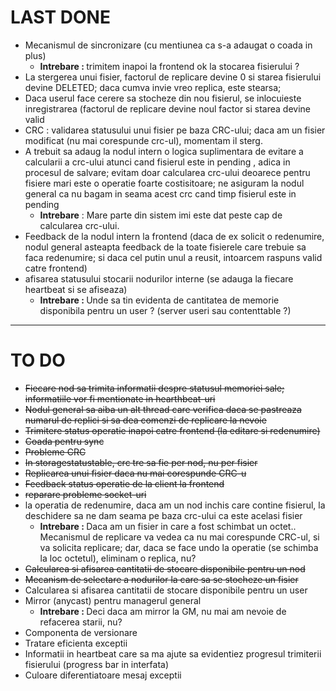 # LAST DONE
- Mecanismul de sincronizare (cu mentiunea ca s-a adaugat o coada in plus)
    - <b>Intrebare : </b> trimitem inapoi la frontend ok la stocarea fisierului ?
- La stergerea unui fisier, factorul de replicare devine 0 si starea fisierului devine DELETED; daca cumva invie vreo replica, este stearsa; 
- Daca userul face cerere sa stocheze din nou fisierul, se inlocuieste inregistrarea (factorul de replicare devine noul factor si starea devine valid
- CRC : validarea statusului unui fisier pe baza CRC-ului; daca am un fisier modificat (nu mai corespunde crc-ul), momentam il sterg.
- A trebuit sa adaug la nodul intern o logica suplimentara de evitare a calcularii a crc-ului atunci cand fisierul este
in pending , adica in procesul de salvare; evitam doar calcularea crc-ului deoarece pentru fisiere mari este o operatie foarte
costisitoare; ne asiguram la nodul general ca nu bagam in seama acest crc cand timp fisierul este in pending
    - <b>Intrebare</b> : Mare parte din sistem imi este dat peste cap de calcularea crc-ului.
- Feedback de la nodul intern la frontend (daca de ex solicit o redenumire, nodul general asteapta feedback de la toate fisierele care trebuie
sa faca redenumire; si daca cel putin unul a reusit, intoarcem raspuns valid catre frontend)
- afisarea statusului stocarii nodurilor interne (se adauga la fiecare heartbeat si se afiseaza)
    - <b>Intrebare : </b> Unde sa tin evidenta de cantitatea de memorie disponibila pentru un user ? (server useri sau contenttable ?)

___

# TO DO

- ~~Fiecare nod sa trimita informatii despre statusul memoriei sale; informatiile vor fi mentionate in hearthbeat-uri~~
- ~~Nodul general sa aiba un alt thread care verifica daca se pastreaza numarul de replici si sa dea comenzi de replicare la nevoie~~
- ~~Trimitere status operatie inapoi catre frontend (la editare si redenumire)~~
- ~~Coada pentru sync~~
- ~~Probleme CRC~~
- ~~In storagestatustable, crc tre sa fie per nod, nu per fisier~~
- ~~Replicarea unui fisier daca nu mai corespunde CRC-u~~
- ~~Feedback status operatie de la client la frontend~~
- ~~reparare probleme socket-uri~~
- la operatia de redenumire, daca am un nod inchis care contine fisierul, la deschidere sa ne dam seama pe baza crc-ului ca este acelasi fisier
    - <b>Intrebare : </b> Daca am un fisier in care a fost schimbat un octet.. Mecanismul de replicare va vedea ca nu mai corespunde CRC-ul, si va solicita replicare; 
    dar, daca se face undo la operatie (se schimba la loc octetul), eliminam o replica, nu?
- ~~Calcularea si afisarea cantitatii de stocare disponibile pentru un nod~~
- ~~Mecanism de selectare a nodurilor la care sa se stocheze un fisier~~
- Calcularea si afisarea cantitatii de stocare disponibile pentru un user
- Mirror (anycast) pentru managerul general
    - <b>Intrebare : </b>Deci daca am mirror la GM, nu mai am nevoie de refacerea starii, nu?
- Componenta de versionare
- Tratare eficienta exceptii
- Informatii in heartbeat care sa ma ajute sa evidentiez progresul trimiterii fisierului (progress bar in interfata)
- Culoare diferentiatoare mesaj exceptii